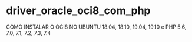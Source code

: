 # driver_oracle_oci8_com_php
COMO INSTALAR O OCI8 NO UBUNTU 18.04, 18.10, 19.04, 19.10 e PHP 5.6, 7.0, 7.1, 7.2, 7.3, 7.4
